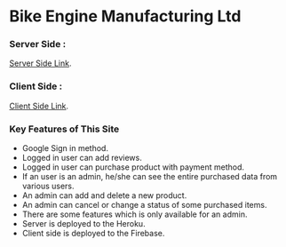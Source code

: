 # Bike Engine Manufacturing Ltd

### Server Side :

[Server Side Link](https://enigmatic-anchorage-70082.herokuapp.com/).

### Client Side :

[Client Side Link](https://final-project-79d7b.web.app/).

### Key Features of This Site

- Google Sign in method.
- Logged in user can add reviews.
- Logged in user can purchase product with payment method.
- If an user is an admin, he/she can see the entire purchased data from various users.
- An admin can add and delete a new product.
- An admin can cancel or change a status of some purchased items.
- There are some features which is only available for an admin.
- Server is deployed to the Heroku.
- Client side is deployed to the Firebase.
